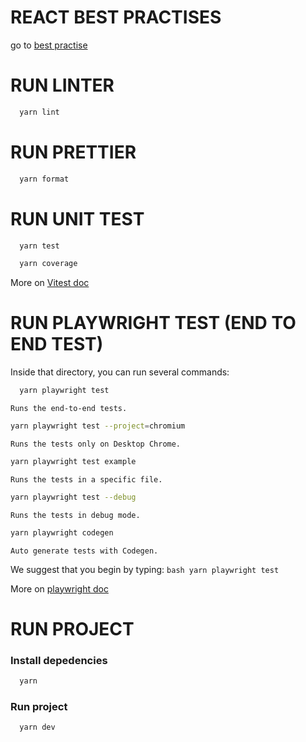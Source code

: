 
# REACT BEST PRACTISES 

go to [best practise](https://reactpatterns.com/)

# RUN LINTER
  ```bash
    yarn lint
  ```

# RUN PRETTIER
  ```bash
    yarn format
  ```

# RUN UNIT TEST
  ```bash
    yarn test
  ```

  ```bash
    yarn coverage
  ```

More on [Vitest doc](https://vitest.dev/guide/)

# RUN PLAYWRIGHT TEST (END TO END TEST)

Inside that directory, you can run several commands:

  ```bash
    yarn playwright test
  ```
    Runs the end-to-end tests.

  ```bash
  yarn playwright test --project=chromium
   ```
    Runs the tests only on Desktop Chrome.
  ```bash
  yarn playwright test example
  ```
    Runs the tests in a specific file.
  ```bash
  yarn playwright test --debug
  ```
    Runs the tests in debug mode.
  ```bash
  yarn playwright codegen
  ```
    Auto generate tests with Codegen.

We suggest that you begin by typing:
    ```bash
    yarn playwright test
    ```

More on [playwright doc](https://playwright.dev/docs/intro)

# RUN PROJECT

### Install depedencies
  ```bash
    yarn
  ```

### Run project
  ```bash
    yarn dev
  ```
